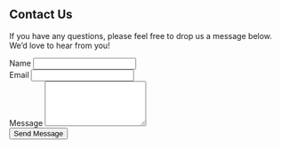 <!DOCTYPE html>
<html lang="en">
  <head>
    <meta charset="UTF-8">
    <meta name="viewport" content="width=device-width,
      initial-scale=1.0">
    <title>Contact Us - Jersey.Com</title>
      <h2>Contact Us</h2>
      <p>If you have any questions, please feel free to drop us a message below. We’d love to hear from you!</p> <form action="/submit_contact" method="POST">
        <div class="form-group">
          <label for="name">Name</label>
          <input type="text" id="name" name="name" required>
        </div> <div class="form-group">
          <label for="email">Email</label>
          <input type="email" id="email" name="email" required>
</div>
        <div class="form-group">
  <label for="message">Message</label>
          <textarea id="message" name="message" rows="5" required>
          </textarea>
        </div>
        <div class="form-group">
          <input type="submit" value="Send Message">
        </div>
      </form>
    </div>
  </body>
</html>
